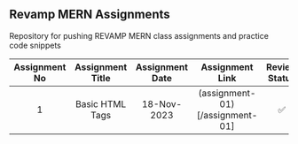 ## Revamp MERN Assignments

Repository for pushing REVAMP MERN class assignments and practice code snippets

| Assignment No | Assignment Title | Assignment Date | Assignment Link | Review Status |
| :-----------: | :--------------: | :-------------: | :-------------: | :-----------: |
| 1 | Basic HTML Tags | 18-Nov-2023 | (assignment-01)[/assignment-01] | ✅ |